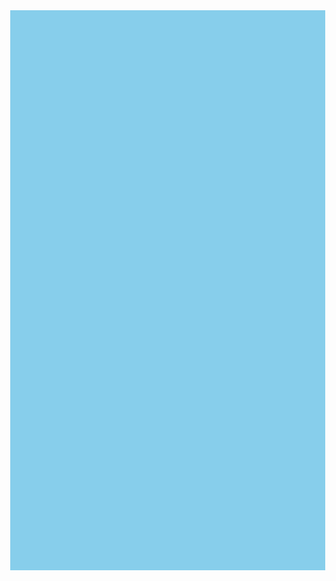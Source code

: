 <!DOCTYPE html>
<html lang="en">
<head>
  <meta charset="UTF-8">
  <title>Flappy Bird Temple</title>
  <style>
    body { margin: 0; overflow: hidden; }
    canvas { display: block; margin: auto; background: #87CEEB; }
  </style>
</head>
<body>
<canvas id="game" width="288" height="512"></canvas>

<script>
const canvas = document.getElementById('game');
const ctx = canvas.getContext('2d');

const GRAVITY = 0.25;
const FLAP = -4.6;
const GAP = 120;
const BIRD_WIDTH = 34, BIRD_HEIGHT = 24;
const PIPE_WIDTH = 52;

let birdY = 150, birdVelocity = 0, pipes = [], score = 0, gameOver = false;

const images = {
  bg: 'https://raw.githubusercontent.com/samuelcust/flappy-bird-assets/master/sprites/background-day.png',
  base: 'https://raw.githubusercontent.com/samuelcust/flappy-bird-assets/master/sprites/base.png',
  bird: 'https://raw.githubusercontent.com/samuelcust/flappy-bird-assets/master/sprites/yellowbird-midflap.png',
  pillarTop: 'https://i.imgur.com/WnDSKoq.png',   // Temple-style column (top)
  pillarBottom: 'https://i.imgur.com/WnDSKoq.png' // Same image, flipped
};

const sprites = {};
let loaded = 0;
for (let key in images) {
  const img = new Image();
  img.src = images[key];
  img.onload = () => {
    if (++loaded === Object.keys(images).length) gameLoop();
  };
  sprites[key] = img;
}

function resetGame() {
  birdY = 150;
  birdVelocity = 0;
  pipes = [];
  score = 0;
  gameOver = false;
}

function draw() {
  ctx.drawImage(sprites.bg, 0, 0);

  for (let p of pipes) {
    // Draw top pillar (flipped)
    ctx.save();
    ctx.translate(p.x + PIPE_WIDTH / 2, p.y + 320);
    ctx.scale(1, -1);
    ctx.drawImage(sprites.pillarTop, -PIPE_WIDTH / 2, 0, PIPE_WIDTH, 320);
    ctx.restore();

    // Draw bottom pillar
    ctx.drawImage(sprites.pillarBottom, p.x, p.y + 320 + GAP, PIPE_WIDTH, 320);
  }

  ctx.drawImage(sprites.base, 0, canvas.height - sprites.base.height);
  ctx.drawImage(sprites.bird, 50, birdY, BIRD_WIDTH, BIRD_HEIGHT);

  ctx.fillStyle = "white";
  ctx.font = "20px Arial";
  ctx.fillText("Score: " + score, 10, canvas.height - 20);

  if (gameOver) {
    ctx.fillText("Game Over! Click to restart", 40, canvas.height / 2);
  }
}

function update() {
  if (gameOver) return;

  birdVelocity += GRAVITY;
  birdY += birdVelocity;

  if (birdY + BIRD_HEIGHT > canvas.height - sprites.base.height || birdY < 0) {
    gameOver = true;
  }

  for (let p of pipes) {
    p.x -= 2;

    if (
      50 + BIRD_WIDTH > p.x &&
      50 < p.x + PIPE_WIDTH &&
      (birdY < p.y + 320 || birdY + BIRD_HEIGHT > p.y + 320 + GAP)
    ) {
      gameOver = true;
    }

    if (!p.passed && p.x + PIPE_WIDTH < 50) {
      p.passed = true;
      score++;
    }
  }

  if (pipes.length === 0 || pipes[pipes.length - 1].x < 160) {
    const y = -Math.floor(Math.random() * 150) - 50;
    pipes.push({ x: canvas.width, y: y, passed: false });
  }

  pipes = pipes.filter(p => p.x + PIPE_WIDTH > 0);
}

function gameLoop() {
  update();
  draw();
  requestAnimationFrame(gameLoop);
}

canvas.addEventListener("click", () => {
  if (gameOver) resetGame();
  else birdVelocity = FLAP;
});
</script>
</body>
</html>

